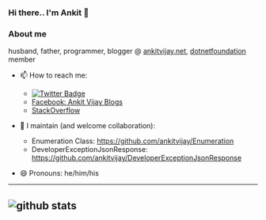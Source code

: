 ### Hi there.. I'm Ankit 👋

### About me
husband, father, programmer, blogger @ [ankitvijay.net](https://ankitvijay.net), [dotnetfoundation](https://github.com/dotnet-foundation) member

- 📫 How to reach me:
   
    - [![Twitter Badge](https://img.shields.io/twitter/follow/vijayankit?style=social)](https://twitter.com/vijayankit)    
    - [Facebook: Ankit Vijay Blogs](https://www.facebook.com/ankitvijayblogs)    
    - [StackOverflow](https://stackoverflow.com/users/921127/ankit-vijay)
      

- 👯 I maintain (and welcome collaboration):
      
     - Enumeration Class: https://github.com/ankitvijay/Enumeration      
     - DeveloperExceptionJsonResponse: https://github.com/ankitvijay/DeveloperExceptionJsonResponse
      
- 😄 Pronouns: he/him/his
<!--
**ankitvijay/ankitvijay** is a ✨ _special_ ✨ repository because its `README.md` (this file) appears on your GitHub profile.

Here are some ideas to get you started:




- ⚡ Fun fact: ...
-->

---------------------------------------------------------------------------------------------------------------------------------------------------------------------------------
![github stats](https://github-readme-stats.vercel.app/api?username=ankitvijay&show_icons=true)
---------------------------------------------------------------------------------------------------------------------------------------------------------------------------------
